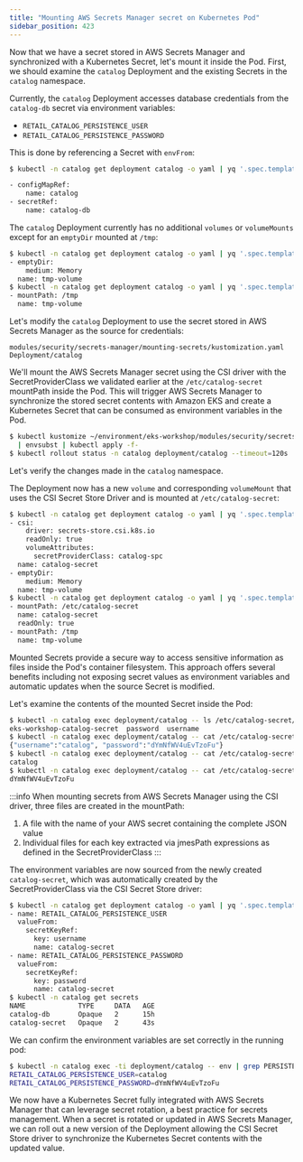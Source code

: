 ```yaml
---
title: "Mounting AWS Secrets Manager secret on Kubernetes Pod"
sidebar_position: 423
---
```


Now that we have a secret stored in AWS Secrets Manager and synchronized with a Kubernetes Secret, let's mount it inside the Pod. First, we should examine the `catalog` Deployment and the existing Secrets in the `catalog` namespace.

Currently, the `catalog` Deployment accesses database credentials from the `catalog-db` secret via environment variables:

- `RETAIL_CATALOG_PERSISTENCE_USER`
- `RETAIL_CATALOG_PERSISTENCE_PASSWORD`

This is done by referencing a Secret with `envFrom`:

```bash
$ kubectl -n catalog get deployment catalog -o yaml | yq '.spec.template.spec.containers[] | .envFrom'

- configMapRef:
    name: catalog
- secretRef:
    name: catalog-db
```

The `catalog` Deployment currently has no additional `volumes` or `volumeMounts` except for an `emptyDir` mounted at `/tmp`:

```bash
$ kubectl -n catalog get deployment catalog -o yaml | yq '.spec.template.spec.volumes'
- emptyDir:
    medium: Memory
  name: tmp-volume
$ kubectl -n catalog get deployment catalog -o yaml | yq '.spec.template.spec.containers[] | .volumeMounts'
- mountPath: /tmp
  name: tmp-volume
```

Let's modify the `catalog` Deployment to use the secret stored in AWS Secrets Manager as the source for credentials:

```kustomization
modules/security/secrets-manager/mounting-secrets/kustomization.yaml
Deployment/catalog
```

We'll mount the AWS Secrets Manager secret using the CSI driver with the SecretProviderClass we validated earlier at the `/etc/catalog-secret` mountPath inside the Pod. This will trigger AWS Secrets Manager to synchronize the stored secret contents with Amazon EKS and create a Kubernetes Secret that can be consumed as environment variables in the Pod.

```bash
$ kubectl kustomize ~/environment/eks-workshop/modules/security/secrets-manager/mounting-secrets/ \
  | envsubst | kubectl apply -f-
$ kubectl rollout status -n catalog deployment/catalog --timeout=120s
```

Let's verify the changes made in the `catalog` namespace.

The Deployment now has a new `volume` and corresponding `volumeMount` that uses the CSI Secret Store Driver and is mounted at `/etc/catalog-secret`:

```bash
$ kubectl -n catalog get deployment catalog -o yaml | yq '.spec.template.spec.volumes'
- csi:
    driver: secrets-store.csi.k8s.io
    readOnly: true
    volumeAttributes:
      secretProviderClass: catalog-spc
  name: catalog-secret
- emptyDir:
    medium: Memory
  name: tmp-volume
$ kubectl -n catalog get deployment catalog -o yaml | yq '.spec.template.spec.containers[] | .volumeMounts'
- mountPath: /etc/catalog-secret
  name: catalog-secret
  readOnly: true
- mountPath: /tmp
  name: tmp-volume
```

Mounted Secrets provide a secure way to access sensitive information as files inside the Pod's container filesystem. This approach offers several benefits including not exposing secret values as environment variables and automatic updates when the source Secret is modified.

Let's examine the contents of the mounted Secret inside the Pod:

```bash
$ kubectl -n catalog exec deployment/catalog -- ls /etc/catalog-secret/
eks-workshop-catalog-secret  password  username
$ kubectl -n catalog exec deployment/catalog -- cat /etc/catalog-secret/${SECRET_NAME}
{"username":"catalog", "password":"dYmNfWV4uEvTzoFu"}
$ kubectl -n catalog exec deployment/catalog -- cat /etc/catalog-secret/username
catalog
$ kubectl -n catalog exec deployment/catalog -- cat /etc/catalog-secret/password
dYmNfWV4uEvTzoFu
```

:::info
When mounting secrets from AWS Secrets Manager using the CSI driver, three files are created in the mountPath:

1. A file with the name of your AWS secret containing the complete JSON value
2. Individual files for each key extracted via jmesPath expressions as defined in the SecretProviderClass
   :::

The environment variables are now sourced from the newly created `catalog-secret`, which was automatically created by the SecretProviderClass via the CSI Secret Store driver:

```bash
$ kubectl -n catalog get deployment catalog -o yaml | yq '.spec.template.spec.containers[] | .env'
- name: RETAIL_CATALOG_PERSISTENCE_USER
  valueFrom:
    secretKeyRef:
      key: username
      name: catalog-secret
- name: RETAIL_CATALOG_PERSISTENCE_PASSWORD
  valueFrom:
    secretKeyRef:
      key: password
      name: catalog-secret
$ kubectl -n catalog get secrets
NAME             TYPE     DATA   AGE
catalog-db       Opaque   2      15h
catalog-secret   Opaque   2      43s
```

We can confirm the environment variables are set correctly in the running pod:

```bash
$ kubectl -n catalog exec -ti deployment/catalog -- env | grep PERSISTENCE
RETAIL_CATALOG_PERSISTENCE_USER=catalog
RETAIL_CATALOG_PERSISTENCE_PASSWORD=dYmNfWV4uEvTzoFu
```

We now have a Kubernetes Secret fully integrated with AWS Secrets Manager that can leverage secret rotation, a best practice for secrets management. When a secret is rotated or updated in AWS Secrets Manager, we can roll out a new version of the Deployment allowing the CSI Secret Store driver to synchronize the Kubernetes Secret contents with the updated value.
